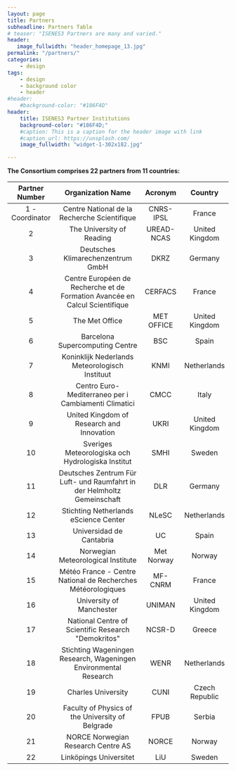 ```yaml
---
layout: page
title: Partners
subheadline: Partners Table
# teaser: "ISENES3 Partners are many and varied."
header:
   image_fullwidth: "header_homepage_13.jpg"
permalink: "/partners/"
categories:
    - design
tags:
    - design
    - background color
    - header
#header:
    #background-color: "#186F4D"
header:
    title: ISENES3 Partner Institutions
    background-color: "#186F4D;"
    #caption: This is a caption for the header image with link
    #caption_url: https://unsplash.com/
    image_fullwidth: "widget-1-302x182.jpg"

---
```


**The Consortium comprises 22 partners from 11 countries:**

Partner Number  | Organization Name | Acronym | Country
:--------------:|:-----------------:|:-------:|:-------:
1 - Coordinator | Centre National de la Recherche Scientifique | CNRS-IPSL | France
2 | The University of Reading | UREAD-NCAS | United Kingdom
3 | Deutsches Klimarechenzentrum GmbH | DKRZ | Germany
4 | Centre Européen de Recherche et de Formation Avancée en Calcul Scientifique | CERFACS | France
5 | The Met Office | MET OFFICE | United Kingdom
6 | Barcelona Supercomputing Centre | BSC | Spain
7 | Koninklijk Nederlands Meteorologisch Instituut | KNMI | Netherlands
8 | Centro Euro-Mediterraneo per i Cambiamenti Climatici | CMCC | Italy
9 | United Kingdom of Research and Innovation | UKRI | United Kingdom
10 | Sveriges Meteorologiska och Hydrologiska Institut | SMHI | Sweden
11 | Deutsches Zentrum Für Luft- und Raumfahrt in der Helmholtz Gemeinschaft | DLR | Germany
12 | Stichting Netherlands eScience Center | NLeSC | Netherlands
13 | Universidad de Cantabria | UC | Spain
14 | Norwegian Meteorological Institute | Met Norway | Norway
15 | Météo France - Centre National de Recherches Météorologiques | MF-CNRM | France
16 | University of Manchester | UNIMAN | United Kingdom
17 | National Centre of Scientific Research "Demokritos" | NCSR-D | Greece 
18 | Stichting Wageningen Research, Wageningen Environmental Research | WENR | Netherlands
19 | Charles University | CUNI | Czech Republic
20 | Faculty of Physics of the University of Belgrade | FPUB | Serbia
21 | NORCE Norwegian Research Centre AS | NORCE | Norway
22 | Linköpings Universitet | LiU | Sweden
